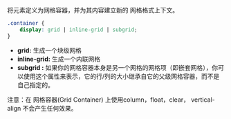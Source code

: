 将元素定义为网格容器，并为其内容建立新的 网格格式上下文。
```css
.container {
    display: grid | inline-grid | subgrid;
}
```
* **grid:** 生成一个块级网格
* **inline-grid:** 生成一个内联网格
* **subgrid :** 如果你的网格容器本身是另一个网格的网格项（即嵌套网格），你可以使用这个属性来表示，它的行/列的大小继承自它的父级网格容器，而不是自己指定的。

注意：在 网格容器(Grid Container) 上使用column，float，clear， vertical-align 不会产生任何效果。



